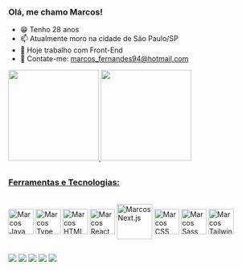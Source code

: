 ### Olá, me chamo Marcos!

- 😁 Tenho 28 anos
- 📫 Atualmente moro na cidade de São Paulo/SP
- 🔭 Hoje trabalho com Front-End
- 📢 Contate-me: marcos_fernandes94@hotmail.com

<div>
<a href="https://github.com/MarcosFernandes99">
  <img height="180em" src="https://github-readme-stats-sigma-five.vercel.app/api/top-langs/?username=MarcosFernandes99&layout=compact&langs_count=7&theme=highcontrast"/>
  <img height="180em" src="https://github-readme-stats-sigma-five.vercel.app/api?username=MarcosFernandes99&theme=highcontrast"/>
</div>
  
##
  
### Ferramentas e Tecnologias: 
<div style="display: inline-block"><br>
  <img align="center" alt="Marcos Java" height="50" wight="60" src="https://cdn.jsdelivr.net/gh/devicons/devicon/icons/javascript/javascript-original.svg" >
  <img align="center" alt="Marcos Type" height="50" wight="60" src="https://cdn.jsdelivr.net/gh/devicons/devicon/icons/typescript/typescript-original.svg" >  
  <img align="center" alt="Marcos HTML" height="50" wight="60" src="https://cdn.jsdelivr.net/gh/devicons/devicon/icons/html5/html5-original.svg" >
  <img align="center" alt="Marcos React" height="50" wight="60" src="https://cdn.jsdelivr.net/gh/devicons/devicon/icons/react/react-original.svg" >
  <img align="center" alt="Marcos Next.js" height="70" wight="60" src="https://cdn.jsdelivr.net/gh/devicons/devicon/icons/nextjs/nextjs-original-wordmark.svg" >
  <img align="center" alt="Marcos CSS" height="50" wight="60" src="https://cdn.jsdelivr.net/gh/devicons/devicon/icons/css3/css3-original.svg" >
  <img align="center" alt="Marcos Sass" height="50" wight="60" src="https://cdn.jsdelivr.net/gh/devicons/devicon/icons/sass/sass-original.svg" >
  <img align="center" alt="Marcos Tailwind CSS" height="50" wight="60" src="https://cdn.jsdelivr.net/gh/devicons/devicon/icons/tailwindcss/tailwindcss-plain.svg" >
  
</div>
  
##  
 
</div>

##

<div>
  <a href="https://wa.me/5511988591854" target="_blank"><img src="https://img.shields.io/badge/WhatsApp-25D366?style=for-the-badge&logo=whatsapp&logoColor=white" target"_blank"></a>
  <a href="https://www.linkedin.com/in/marcos-fernandes-8a4711175/" target="_blank"><img src="https://img.shields.io/badge/LinkedIn-0077B5?style=for-the-badge&logo=linkedin&logoColor=white" target"_blank"></a>
  <a href="https://www.instagram.com/marcos.jr23/" target="_blank"><img src="https://img.shields.io/badge/Instagram-E4405F?style=for-the-badge&logo=instagram&logoColor=white" target"_blank"></a>
  <a href="mailto:marcos_fernandes94@hotmail.com" target="_blank"><img src="https://img.shields.io/badge/Microsoft_Outlook-0078D4?style=for-the-badge&logo=microsoft-outlook&logoColor=white" target"_blank"></a>
  <a href="mailto:juniorfernandes230@gmail.com" target="_blank"><img src="https://img.shields.io/badge/Gmail-D14836?style=for-the-badge&logo=gmail&logoColor=white" target"_blank"></a>
</div>

